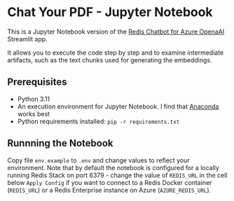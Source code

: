 # Chat Your PDF - Jupyter Notebook

This is a Jupyter Notebook version of the [Redis Chatbot for Azure OpenaAI](https://github.com/alexvasseur/redis-chatbot-azureopenai) Streamlit app.

It allows you to execute the code step by step and to examine intermediate artifacts, such as the text chunks used for generating the embeddings.

## Prerequisites

- Python 3.11
- An execution environment for Jupyter Notebook. I find that [Anaconda](https://www.anaconda.com/download) works best
- Python requirements installed: `pip -r requirements.txt`

## Runnning the Notebook

Copy file `env.example` to `.env` and change values to reflect your environment. Note that by default the notebook is configured for a locally running Redis Stack on port 6379 - change the value of `REDIS_URL` in the cell below `Apply Config` if you want to connect to a Redis Docker container (`REDIS_URL`) or a Redis Enterprise instance on Azure (`AZURE_REDIS_URL`).
